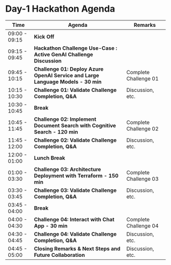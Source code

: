 # Day-1 Hackathon Agenda

| Time          | Agenda                                              | Remarks                                  |
|---------------|-----------------------------------------------------|------------------------------------------|
| 09:00 - 09:15 | **Kick Off**                                        |                                          |
| 09:15 - 09:45 | **Hackathon Challenge Use-Case : Active GenAI Challenge Discussion** |      |
| 09:45 - 10:15 | **Challenge 01: Deploy Azure OpenAI Service and Large Language Models - 30 min** | Complete Challenge 01         |
| 10:15 - 10:30 | **Challenge 01: Validate Challenge Completion, Q&A** | Discussion, etc.                  |
| 10:30 - 10:45 | **Break**                                           |                                     |
| 10:45 - 11:45 | **Challenge 02: Implement Document Search with Cognitive Search - 120 min** | Complete Challenge 02    |
| 11:45 - 12:00 | **Challenge 02: Validate Challenge Completion, Q&A** | Discussion, etc.                   |
| 12:00 - 01:00 | **Lunch Break**                                           |                                    |
| 01:00 - 03:30 | **Challenge 03: Architecture Deployment with Terraform - 150 min** | Complete Challenge 03 |
| 03:30 - 03:45 | **Challenge 03: Validate Challenge Completion, Q&A** | Discussion, etc.                  |
| 03:45 - 04:00 | **Break**                                           |                                  |
| 04:00 - 04:30 | **Challenge 04: Interact with Chat App - 30 min**   | Complete Challenge 04             |
| 04:30 - 04:45 | **Challenge 04: Validate Challenge Completion, Q&A** | Discussion, etc.           |
| 04:45 - 05:00 | **Closing Remarks & Next Steps and Future Collaboration** | Discussion, etc.        |
